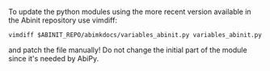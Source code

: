 To update the python modules using the more recent version available in the Abinit repository use vimdiff:

    vimdiff $ABINIT_REPO/abimkdocs/variables_abinit.py variables_abinit.py

and patch the file manually!
Do not change the initial part of the module since it's needed by AbiPy.
